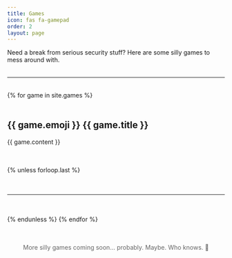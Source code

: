 ```yaml
---
title: Games
icon: fas fa-gamepad
order: 2
layout: page
---
```


Need a break from serious security stuff? Here are some silly games to mess around with.

<hr style="margin: 2rem 0;">

{% for game in site.games %}
<div style="margin: 3rem 0;">
  <h2>{{ game.emoji }} {{ game.title }}</h2>
  {{ game.content }}
</div>
{% unless forloop.last %}
<hr style="margin: 3rem 0;">
{% endunless %}
{% endfor %}

<p style="text-align: center; color: var(--text-muted-color, #666); margin-top: 3rem;">
  More silly games coming soon... probably. Maybe. Who knows. 🤷
</p>
